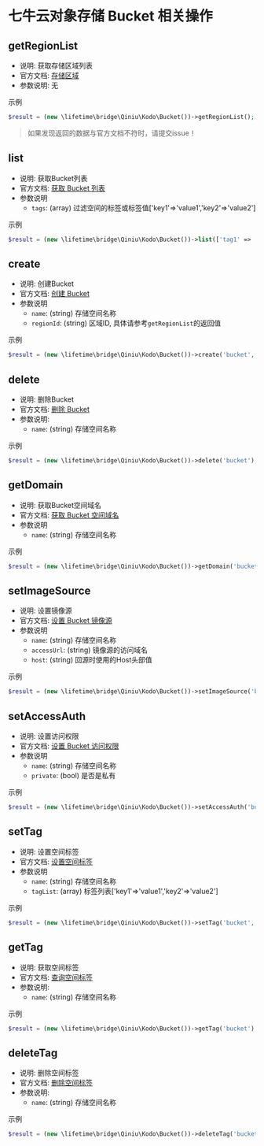 # 七牛云对象存储 Bucket 相关操作

## getRegionList
- 说明: 获取存储区域列表
- 官方文档: [存储区域](https://developer.qiniu.com/kodo/1671/region-endpoint-fq)
- 参数说明: 无

示例
~~~php
$result = (new \lifetime\bridge\Qiniu\Kodo\Bucket())->getRegionList();
~~~

> 如果发现返回的数据与官方文档不符时，请提交issue！

## list
- 说明: 获取Bucket列表
- 官方文档: [获取 Bucket 列表](https://developer.qiniu.com/kodo/3926/get-service)
- 参数说明
  + `tags`: (array) 过滤空间的标签或标签值['key1'=>'value1','key2'=>'value2']

示例
~~~php
$result = (new \lifetime\bridge\Qiniu\Kodo\Bucket())->list(['tag1' => 'v1']);
~~~

## create
- 说明: 创建Bucket
- 官方文档: [创建 Bucket](https://developer.qiniu.com/kodo/1382/mkbucketv3)
- 参数说明
  + `name`: (string) 存储空间名称
  + `regionId`: (string) 区域ID, 具体请参考`getRegionList`的返回值

示例
~~~php
$result = (new \lifetime\bridge\Qiniu\Kodo\Bucket())->create('bucket','z1');
~~~

## delete
- 说明: 删除Bucket
- 官方文档: [删除 Bucket](https://developer.qiniu.com/kodo/1601/drop-bucket)
- 参数说明:
  + `name`: (string) 存储空间名称

示例
~~~php
$result = (new \lifetime\bridge\Qiniu\Kodo\Bucket())->delete('bucket');
~~~

## getDomain
- 说明: 获取Bucket空间域名
- 官方文档: [获取 Bucket 空间域名](https://developer.qiniu.com/kodo/3949/get-the-bucket-space-domain)
- 参数说明
  + `name`: (string) 存储空间名称

示例
~~~php
$result = (new \lifetime\bridge\Qiniu\Kodo\Bucket())->getDomain('bucket');
~~~

## setImageSource
- 说明: 设置镜像源
- 官方文档: [设置 Bucket 镜像源](https://developer.qiniu.com/kodo/3966/bucket-image-source)
- 参数说明
  + `name`: (string) 存储空间名称
  + `accessUrl`: (string) 镜像源的访问域名
  + `host`: (string) 回源时使用的Host头部值

示例
~~~php
$result = (new \lifetime\bridge\Qiniu\Kodo\Bucket())->setImageSource('bucket', 'http://xxx.com');
~~~

## setAccessAuth
- 说明: 设置访问权限
- 官方文档: [设置 Bucket 访问权限](https://developer.qiniu.com/kodo/3946/set-bucket-private)
- 参数说明
  + `name`: (string) 存储空间名称
  + `private`: (bool) 是否是私有

示例
~~~php
$result = (new \lifetime\bridge\Qiniu\Kodo\Bucket())->setAccessAuth('bucket', true);
~~~

## setTag
- 说明: 设置空间标签
- 官方文档: [设置空间标签](https://developer.qiniu.com/kodo/6314/put-bucket-tagging)
- 参数说明
  + `name`: (string) 存储空间名称
  + `tagList`: (array) 标签列表['key1'=>'value1','key2'=>'value2']

示例
~~~php
$result = (new \lifetime\bridge\Qiniu\Kodo\Bucket())->setTag('bucket', ['a' => 1, 'b' => 2]);
~~~

## getTag
- 说明: 获取空间标签
- 官方文档: [查询空间标签](https://developer.qiniu.com/kodo/6315/get-bucket-tagging)
- 参数说明:
  + `name`: (string) 存储空间名称

示例
~~~php
$result = (new \lifetime\bridge\Qiniu\Kodo\Bucket())->getTag('bucket');
~~~

## deleteTag
- 说明: 删除空间标签
- 官方文档: [删除空间标签](https://developer.qiniu.com/kodo/6316/delete-bucket-tagging)
- 参数说明:
  + `name`: (string) 存储空间名称

示例
~~~php
$result = (new \lifetime\bridge\Qiniu\Kodo\Bucket())->deleteTag('bucket');
~~~
